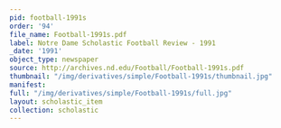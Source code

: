 ```yaml
---
pid: football-1991s
order: '94'
file_name: Football-1991s.pdf
label: Notre Dame Scholastic Football Review - 1991
_date: '1991'
object_type: newspaper
source: http://archives.nd.edu/Football/Football-1991s.pdf
thumbnail: "/img/derivatives/simple/Football-1991s/thumbnail.jpg"
manifest:
full: "/img/derivatives/simple/Football-1991s/full.jpg"
layout: scholastic_item
collection: scholastic
---
```

